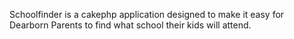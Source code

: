 Schoolfinder is a cakephp application  designed to make it easy for Dearborn Parents to find what school
their kids will attend.  

